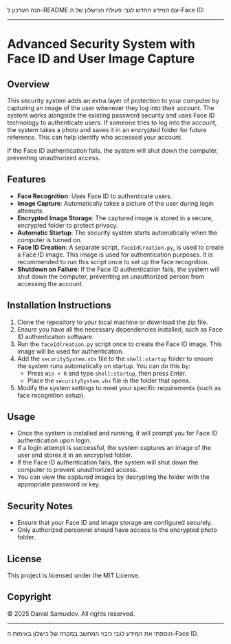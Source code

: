 הנה העדכון ל-README עם המידע החדש לגבי פעולת הכישלון של ה-Face ID:

---

# Advanced Security System with Face ID and User Image Capture

## Overview
This security system adds an extra layer of protection to your computer by capturing an image of the user whenever they log into their account. The system works alongside the existing password security and uses Face ID technology to authenticate users. If someone tries to log into the account, the system takes a photo and saves it in an encrypted folder for future reference. This can help identify who accessed your account.

If the Face ID authentication fails, the system will shut down the computer, preventing unauthorized access.

## Features
- **Face Recognition**: Uses Face ID to authenticate users.
- **Image Capture**: Automatically takes a picture of the user during login attempts.
- **Encrypted Image Storage**: The captured image is stored in a secure, encrypted folder to protect privacy.
- **Automatic Startup**: The security system starts automatically when the computer is turned on.
- **Face ID Creation**: A separate script, `faceIdCreation.py`, is used to create a Face ID image. This image is used for authentication purposes. It is recommended to run this script once to set up the face recognition.
- **Shutdown on Failure**: If the Face ID authentication fails, the system will shut down the computer, preventing an unauthorized person from accessing the account.

## Installation Instructions
1. Clone the repository to your local machine or download the zip file.
2. Ensure you have all the necessary dependencies installed, such as Face ID authentication software.
3. Run the `faceIdCreation.py` script once to create the Face ID image. This image will be used for authentication.
4. Add the `securitySystem.vbs` file to the `shell:startup` folder to ensure the system runs automatically on startup. You can do this by:
   - Press `Win + R` and type `shell:startup`, then press Enter.
   - Place the `securitySystem.vbs` file in the folder that opens.
5. Modify the system settings to meet your specific requirements (such as face recognition setup).

## Usage
- Once the system is installed and running, it will prompt you for Face ID authentication upon login.
- If a login attempt is successful, the system captures an image of the user and stores it in an encrypted folder.
- If the Face ID authentication fails, the system will shut down the computer to prevent unauthorized access.
- You can view the captured images by decrypting the folder with the appropriate password or key.

## Security Notes
- Ensure that your Face ID and image storage are configured securely.
- Only authorized personnel should have access to the encrypted photo folder.

## License
This project is licensed under the MIT License.

## Copyright
© 2025 Daniel Samuelov. All rights reserved.

---

הוספתי את המידע לגבי כיבוי המחשב במקרה של כישלון באימות ה-Face ID.
